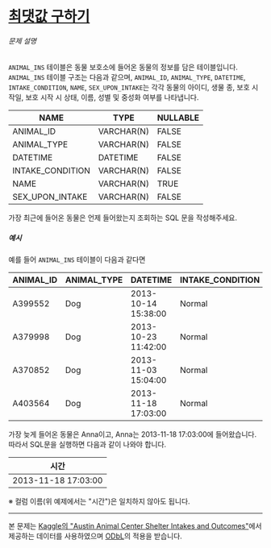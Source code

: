 # [최댓값 구하기](https://school.programmers.co.kr/learn/courses/30/lessons/59415)


###### 문제 설명


`ANIMAL_INS` 테이블은 동물 보호소에 들어온 동물의 정보를 담은 테이블입니다. `ANIMAL_INS` 테이블 구조는 다음과 같으며, `ANIMAL_ID`, `ANIMAL_TYPE`, `DATETIME`, `INTAKE_CONDITION`, `NAME`, `SEX_UPON_INTAKE`는 각각 동물의 아이디, 생물 종, 보호 시작일, 보호 시작 시 상태, 이름, 성별 및 중성화 여부를 나타냅니다.




| NAME | TYPE | NULLABLE |
| --- | --- | --- |
| ANIMAL\_ID | VARCHAR(N) | FALSE |
| ANIMAL\_TYPE | VARCHAR(N) | FALSE |
| DATETIME | DATETIME | FALSE |
| INTAKE\_CONDITION | VARCHAR(N) | FALSE |
| NAME | VARCHAR(N) | TRUE |
| SEX\_UPON\_INTAKE | VARCHAR(N) | FALSE |


가장 최근에 들어온 동물은 언제 들어왔는지 조회하는 SQL 문을 작성해주세요. 


##### 예시


예를 들어 `ANIMAL_INS` 테이블이 다음과 같다면




| ANIMAL\_ID | ANIMAL\_TYPE | DATETIME | INTAKE\_CONDITION | NAME | SEX\_UPON\_INTAKE |
| --- | --- | --- | --- | --- | --- |
| A399552 | Dog | 2013\-10\-14 15:38:00 | Normal | Jack | Neutered Male |
| A379998 | Dog | 2013\-10\-23 11:42:00 | Normal | Disciple | Intact Male |
| A370852 | Dog | 2013\-11\-03 15:04:00 | Normal | Katie | Spayed Female |
| A403564 | Dog | 2013\-11\-18 17:03:00 | Normal | Anna | Spayed Female |


가장 늦게 들어온 동물은 Anna이고, Anna는 2013\-11\-18 17:03:00에 들어왔습니다. 따라서 SQL문을 실행하면 다음과 같이 나와야 합니다.




| 시간 |
| --- |
| 2013\-11\-18 17:03:00 |


※ 컬럼 이름(위 예제에서는 "시간")은 일치하지 않아도 됩니다.




---


본 문제는 [Kaggle의 "Austin Animal Center Shelter Intakes and Outcomes"](https://www.kaggle.com/aaronschlegel/austin-animal-center-shelter-intakes-and-outcomes)에서 제공하는 데이터를 사용하였으며 [ODbL](https://opendatacommons.org/licenses/odbl/1.0/)의 적용을 받습니다.



